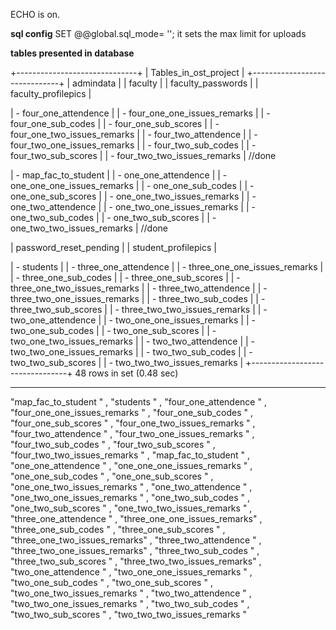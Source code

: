 ECHO is on.

 **sql config**
   SET @@global.sql_mode= '';
   it sets the max limit for uploads

   **tables presented in database**





+------------------------------+
| Tables_in_ost_project        |
+------------------------------+
| admindata                    |
| faculty                      |
| faculty_passwords            |
| faculty_profilepics          |



| - four_one_attendence          |
| - four_one_one_issues_remarks  |
| - four_one_sub_codes           |
| - four_one_sub_scores          |
| - four_one_two_issues_remarks  |
| - four_two_attendence          |
| - four_two_one_issues_remarks  |
| - four_two_sub_codes           |
| - four_two_sub_scores          |
| - four_two_two_issues_remarks  | //done




| - map_fac_to_student           |
| - one_one_attendence           |
| - one_one_one_issues_remarks   |
| - one_one_sub_codes            |
| - one_one_sub_scores           |
| - one_one_two_issues_remarks   |
| - one_two_attendence           |
| - one_two_one_issues_remarks   |
| - one_two_sub_codes            |
| - one_two_sub_scores           |
| - one_two_two_issues_remarks   | //done


| password_reset_pending       |
| student_profilepics          |


| - students                     |
| - three_one_attendence         |
| - three_one_one_issues_remarks |
| - three_one_sub_codes          |
| - three_one_sub_scores         |
| - three_one_two_issues_remarks |
| - three_two_attendence         |
| - three_two_one_issues_remarks |
| - three_two_sub_codes          |
| - three_two_sub_scores         |
| - three_two_two_issues_remarks |
| - two_one_attendence           |
| - two_one_one_issues_remarks   |
| - two_one_sub_codes            |
| - two_one_sub_scores           |
| - two_one_two_issues_remarks   |
| - two_two_attendence           |
| - two_two_one_issues_remarks   |
| - two_two_sub_codes            |
| - two_two_sub_scores           |
| - two_two_two_issues_remarks   |
+--------------------------------+ 
48 rows in set (0.48 sec)



 ----------
"map_fac_to_student          " ,
"students                    " ,
"four_one_attendence         " ,
"four_one_one_issues_remarks " ,
"four_one_sub_codes          " ,
"four_one_sub_scores         " ,
"four_one_two_issues_remarks " ,
"four_two_attendence         " ,
"four_two_one_issues_remarks " ,
"four_two_sub_codes          " ,
"four_two_sub_scores         " ,
"four_two_two_issues_remarks " ,
"map_fac_to_student          " ,
"one_one_attendence          " ,
"one_one_one_issues_remarks  " ,
"one_one_sub_codes           " ,
"one_one_sub_scores          " ,
"one_one_two_issues_remarks  " ,
"one_two_attendence          " ,
"one_two_one_issues_remarks  " ,
"one_two_sub_codes           " ,
"one_two_sub_scores          " ,
"one_two_two_issues_remarks  " ,
"three_one_attendence        " ,
"three_one_one_issues_remarks" ,
"three_one_sub_codes         " ,
"three_one_sub_scores        " ,
"three_one_two_issues_remarks" ,
"three_two_attendence        " ,
"three_two_one_issues_remarks" ,
"three_two_sub_codes         " ,
"three_two_sub_scores        " ,
"three_two_two_issues_remarks" ,
"two_one_attendence          " ,
"two_one_one_issues_remarks  " ,
"two_one_sub_codes           " ,
"two_one_sub_scores          " ,
"two_one_two_issues_remarks  " ,
"two_two_attendence          " ,
"two_two_one_issues_remarks  " ,
"two_two_sub_codes           " ,
"two_two_sub_scores          " ,
"two_two_two_issues_remarks  "  